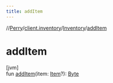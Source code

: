 ```yaml
---
title: addItem
---
```

//[Perry](../../../index.html)/[client.inventory](../index.html)/[Inventory](index.html)/[addItem](add-item.html)



# addItem



[jvm]\
fun [addItem](add-item.html)(item: [Item](../-item/index.html)?): [Byte](https://kotlinlang.org/api/latest/jvm/stdlib/kotlin/-byte/index.html)




